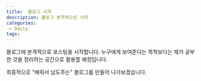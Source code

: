 ```yaml
---
title:  블로그 시작
description: 블로그 본격적으로 시작
categories:
 - Daily
tags:
---
```


블로그에 본격적으로 포스팅을 시작합니다. 누구에게 보여준다는 목적보다는 제가 공부한 것을 정리하는 공간으로 활용할 예정입니다. 

최종적으로 "배워서 남도주는" 블로그를 만들어 나가보겠습니다.